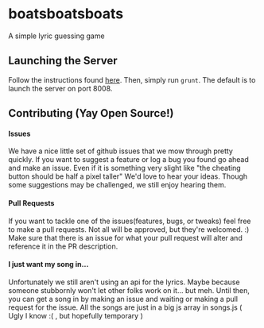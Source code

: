 boatsboatsboats
===============

A simple lyric guessing game

## Launching the Server
Follow the instructions found [here](http://gruntjs.com/getting-started).  Then,
simply run `grunt`.  The default is to launch the server on port 8008.

## Contributing (Yay Open Source!)
<h4>Issues</h4>
<p>We have a nice little set of github issues that we mow through pretty quickly. If you want to suggest a feature or log a bug you found go ahead and make an issue. Even if it is something very slight like "the cheating button should be half a pixel taller" We'd love to hear your ideas. Though some suggestions may be challenged, we still enjoy hearing them.</p>
<h4>Pull Requests</h4>
<p>If you want to tackle one of the issues(features, bugs, or tweaks) feel free to make a pull requests. Not all will be approved, but they're welcomed. :) Make sure that there is an issue for what your pull request will alter and reference it in the PR description.</p>
<h4>I just want my song in...</h4>
<p>Unfortunately we still aren't using an api for the lyrics. Maybe because someone stubbornly won't let other folks work on it... but meh. Until then, you can get a song in by making an issue and waiting or making a pull request for the issue. All the songs are just in a big js array in songs.js ( Ugly I know :( , but hopefully temporary )</p>
